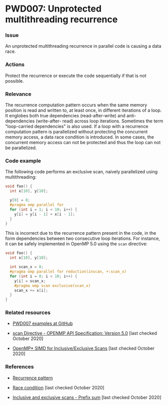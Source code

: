 # PWD007: Unprotected multithreading recurrence

### Issue

An unprotected multithreading recurrence in parallel code is causing a data
race.

### Actions

Protect the recurrence or execute the code sequentially if that is not possible.

### Relevance

The recurrence computation pattern occurs when the same memory position is read
and written to, at least once, in different  iterations of a loop. It englobes
both true dependencies (read-after-write) and anti-dependencies (write-after-
read) across loop iterations. Sometimes the term "loop-carried dependencies" is
also used. If a loop with a recurrence computation pattern is parallelized
without protecting the concurrent memory access, a data race condition is
introduced. In some cases, the concurrent memory access can not be protected and
thus the loop can not be parallelized.

### Code example

The following code performs an exclusive scan, naively parallelized using
multithreading:

```c
void foo() {
  int x[10], y[10];

  y[0] = 0;
  #pragma omp parallel for
  for (int i = 1; i < 10; i++) {
    y[i] = y[i - 1] + x[i - 1];
  }
}
```

This is incorrect due to the recurrence pattern present in the code, in the form
dependencies between two consecutive loop iterations. For instance, it can be
safely implemented in OpenMP 5.0 using the `scan` directive:

```c
void foo() {
  int x[10], y[10];

  int scan_x = 0;
  #pragma omp parallel for reduction(inscan, +:scan_x)
  for (int i = 0; i < 10; i++) {
    y[i] = scan_x;
    #pragma omp scan exclusive(scan_x)
    scan_x += x[i];
  }
}
```

### Related resources

* [PWD007 examples at GitHub](/Checks/PWD007)

* [scan Directive - OPENMP API Specification: Version 5.0](https://www.openmp.org/spec-html/5.0/openmpsu45.html)
[last checked October 2020]

* [OpenMP* SIMD for Inclusive/Exclusive Scans](https://software.intel.com/content/www/us/en/develop/articles/openmp-simd-for-inclusiveexclusive-scans.html)
[last checked October 2020]

### References

* [Recurrence pattern](/Glossary/Patterns-for-performance-optimization/Recurrence.md)

* [Race condition](https://en.wikipedia.org/wiki/Race_condition)
[last checked October 2020]

* [Inclusive and exclusive scans - Prefix sum](https://en.wikipedia.org/wiki/Prefix_sum#Inclusive_and_exclusive_scans)
[last checked October 2020]
